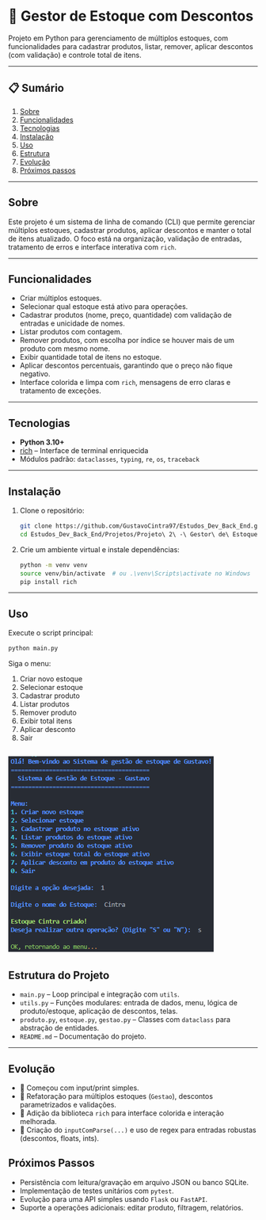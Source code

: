 
# 🧰 Gestor de Estoque com Descontos

Projeto em Python para gerenciamento de múltiplos estoques, com funcionalidades para cadastrar produtos, listar, remover, aplicar descontos (com validação) e controle total de itens.

---

## 📋 Sumário

1. [Sobre](#sobre)  
2. [Funcionalidades](#funcionalidades)  
3. [Tecnologias](#tecnologias)  
4. [Instalação](#instalação)  
5. [Uso](#uso)  
6. [Estrutura](#estrutura)  
7. [Evolução](#evolução)  
8. [Próximos passos](#próximos-passos)

---

## Sobre

Este projeto é um sistema de linha de comando (CLI) que permite gerenciar múltiplos estoques, cadastrar produtos, aplicar descontos e manter o total de itens atualizado. O foco está na organização, validação de entradas, tratamento de erros e interface interativa com `rich`.

---

## Funcionalidades

- Criar múltiplos estoques.
- Selecionar qual estoque está ativo para operações.
- Cadastrar produtos (nome, preço, quantidade) com validação de entradas e unicidade de nomes.
- Listar produtos com contagem.
- Remover produtos, com escolha por índice se houver mais de um produto com mesmo nome.
- Exibir quantidade total de itens no estoque.
- Aplicar descontos percentuais, garantindo que o preço não fique negativo.
- Interface colorida e limpa com `rich`, mensagens de erro claras e tratamento de exceções.

---

## Tecnologias

- **Python 3.10+**
- [rich](https://pypi.org/project/rich/) – Interface de terminal enriquecida
- Módulos padrão: `dataclasses`, `typing`, `re`, `os`, `traceback`

---

## Instalação

1. Clone o repositório:
   ```bash
   git clone https://github.com/GustavoCintra97/Estudos_Dev_Back_End.git
   cd Estudos_Dev_Back_End/Projetos/Projeto\ 2\ -\ Gestor\ de\ Estoque\ com\ Descontos
   ```
2. Crie um ambiente virtual e instale dependências:
   ```bash
   python -m venv venv
   source venv/bin/activate  # ou .\venv\Scripts\activate no Windows
   pip install rich
   ```

---

## Uso

Execute o script principal:
```bash
python main.py
```

Siga o menu:

1. Criar novo estoque  
2. Selecionar estoque  
3. Cadastrar produto  
4. Listar produtos  
5. Remover produto  
6. Exibir total itens  
7. Aplicar desconto  
0. Sair


![Exemplo do terminal](print_terminal.png)
---

## Estrutura do Projeto

- `main.py` – Loop principal e integração com `utils`.  
- `utils.py` – Funções modulares: entrada de dados, menu, lógica de produto/estoque, aplicação de descontos, telas.  
- `produto.py`, `estoque.py`, `gestao.py` – Classes com `dataclass` para abstração de entidades.  
- `README.md` – Documentação do projeto.

---

## Evolução

- 🔹 Começou com input/print simples.  
- 🔹 Refatoração para múltiplos estoques (`Gestao`), descontos parametrizados e validações.  
- 🔹 Adição da biblioteca `rich` para interface colorida e interação melhorada.  
- 🔹 Criação do `inputComParse(...)` e uso de regex para entradas robustas (descontos, floats, ints).


## Próximos Passos

- Persistência com leitura/gravação em arquivo JSON ou banco SQLite.
- Implementação de testes unitários com `pytest`.
- Evolução para uma API simples usando `Flask` ou `FastAPI`.
- Suporte a operações adicionais: editar produto, filtragem, relatórios.